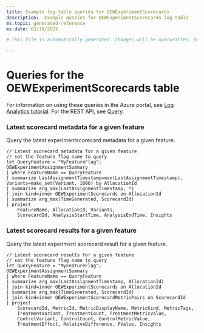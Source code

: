 ```yaml
---
title: Example log table queries for OEWExperimentScorecards
description:  Example queries for OEWExperimentScorecards log table
ms.topic: generated-reference
ms.date: 03/19/2025

# This file is automatically generated. Changes will be overwritten. Do not change this file directly. 

---
```


# Queries for the OEWExperimentScorecards table

For information on using these queries in the Azure portal, see [Log Analytics tutorial](/azure/azure-monitor/logs/log-analytics-tutorial). For the REST API, see [Query](/rest/api/loganalytics/query).


### Latest scorecard metadata for a given feature  


Query the latest experimentscorecard metadata for a given feature.  

```query
// Latest scorecard metadata for a given feature
// set the feature flag name to query
let QueryFeature = "MyFeatureFlag";
OEWExperimentAssignmentSummary
| where FeatureName == QueryFeature
| summarize LastAssignmentTimestamp=max(LastAssignmentTimestamp), Variants=make_set(Variant, 1000) by AllocationId
| summarize arg_max(LastAssignmentTimestamp, *)
| join kind=inner OEWExperimentScorecards on AllocationId
| summarize arg_max(TimeGenerated, ScorecardId)
| project
    FeatureName, AllocationId, Variants,
    ScorecardId, AnalysisStartTime, AnalysisEndTime, Insights
```



### Latest scorecard results for a given feature  


Query the latest experiment scorecard result for a given feature.  

```query
// Latest scorecard results for a given feature
// set the feature flag name to query
let QueryFeature = "MyFeatureFlag";
OEWExperimentAssignmentSummary
| where FeatureName == QueryFeature
| summarize arg_max(LastAssignmentTimestamp, AllocationId)
| join kind=inner OEWExperimentScorecards on AllocationId
| summarize arg_max(TimeGenerated, ScorecardId)
| join kind=inner OEWExperimentScorecardMetricPairs on ScorecardId
| project
    ScorecardId, MetricId, MetricDisplayName, MetricKind, MetricTags,
    TreatmentVariant, TreatmentCount, TreatmentMetricValue,
    ControlVariant, ControlCount, ControlMetricValue,
    TreatmentEffect, RelativeDifference, PValue, Insights
```

